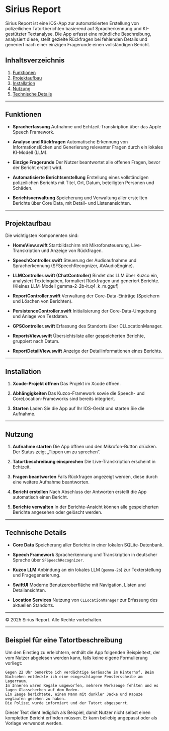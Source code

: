 
# Sirius Report

Sirius Report ist eine iOS-App zur automatisierten Erstellung von polizeilichen Tatortberichten basierend auf Spracherkennung und KI-gestützter Textanalyse. Die App erfasst eine mündliche Beschreibung, analysiert diese, stellt gezielte Rückfragen bei fehlenden Details und generiert nach einer einzigen Fragerunde einen vollständigen Bericht.

## Inhaltsverzeichnis

1. [Funktionen](#funktionen)
2. [Projektaufbau](#projektaufbau)
3. [Installation](#installation)
4. [Nutzung](#nutzung)
5. [Technische Details](#technische-details)

---

## Funktionen

- **Spracherfassung**
  Aufnahme und Echtzeit-Transkription über das Apple Speech Framework.
  
- **Analyse und Rückfragen**
  Automatische Erkennung von Informationslücken und Generierung relevanter Fragen durch ein lokales KI-Modell (LLM).
  
- **Einzige Fragerunde**
  Der Nutzer beantwortet alle offenen Fragen, bevor der Bericht erstellt wird.
  
- **Automatisierte Berichtserstellung**
  Erstellung eines vollständigen polizeilichen Berichts mit Titel, Ort, Datum, beteiligten Personen und Schäden.
  
- **Berichtsverwaltung**
  Speicherung und Verwaltung aller erstellten Berichte über Core Data, mit Detail- und Listenansichten.

---

## Projektaufbau

Die wichtigsten Komponenten sind:

- **HomeView.swift**
  Startbildschirm mit Mikrofonsteuerung, Live-Transkription und Anzeige von Rückfragen.
  
- **SpeechController.swift**
  Steuerung der Audioaufnahme und Spracherkennung (SFSpeechRecognizer, AVAudioEngine).
  
- **LLMController.swift (ChatController)**
  Bindet das LLM über Kuzco ein, analysiert Texteingaben, formuliert Rückfragen und generiert Berichte. (Kleines LLM-Modell gemma-2-2b-it.q4_k_m.gguf)
  
- **ReportController.swift**
  Verwaltung der Core-Data-Einträge (Speichern und Löschen von Berichten).
  
- **PersistenceController.swift**
  Initialisierung der Core-Data-Umgebung und Anlage von Testdaten.
  
- **GPSController.swift**
  Erfassung des Standorts über CLLocationManager.
  
- **ReportsView.swift**
  Übersichtsliste aller gespeicherten Berichte, gruppiert nach Datum.
  
- **ReportDetailView.swift**
  Anzeige der Detailinformationen eines Berichts.

---

## Installation

1. **Xcode-Projekt öffnen**
   Das Projekt im Xcode öffnen.

2. **Abhängigkeiten**
   Das Kuzco-Framework sowie die Speech- und CoreLocation-Frameworks sind bereits integriert.

3. **Starten**
    Laden Sie die App auf Ihr IOS-Gerät und starten Sie die Aufnahme.

---

## Nutzung

1. **Aufnahme starten**
   Die App öffnen und den Mikrofon-Button drücken. Der Status zeigt „Tippen um zu sprechen“.
   
2. **Tatortbeschreibung einsprechen**
   Die Live-Transkription erscheint in Echtzeit.
   
3. **Fragen beantworten**
   Falls Rückfragen angezeigt werden, diese durch eine weitere Aufnahme beantworten.
   
4. **Bericht erstellen**
   Nach Abschluss der Antworten erstellt die App automatisch einen Bericht.
   
5. **Berichte verwalten**
   In der Berichte-Ansicht können alle gespeicherten Berichte angesehen oder gelöscht werden.

---

## Technische Details

- **Core Data**
  Speicherung aller Berichte in einer lokalen SQLite-Datenbank.
  
- **Speech Framework**
  Spracherkennung und Transkription in deutscher Sprache über `SFSpeechRecognizer`.
  
- **Kuzco LLM**
  Anbindung an ein lokales LLM (`gemma-2b`) zur Texterstellung und Fragegenerierung.
  
- **SwiftUI**
  Moderne Benutzeroberfläche mit Navigation, Listen und Detailansichten.
  
- **Location Services**
  Nutzung von `CLLocationManager` zur Erfassung des aktuellen Standorts.

---

© 2025 Sirius Report. Alle Rechte vorbehalten.

---

## Beispiel für eine Tatortbeschreibung

Um den Einstieg zu erleichtern, enthält die App folgenden Beispieltext, der vom Nutzer abgelesen werden kann, falls keine eigene Formulierung vorliegt:

```
Gegen 22 Uhr bemerkte ich verdächtige Geräusche im Hinterhof. Beim Nachsehen entdeckte ich eine eingeschlagene Fensterscheibe am Lagerraum.
Im Inneren waren Regale umgeworfen, mehrere Werkzeuge fehlten und es lagen Glasscherben auf dem Boden.
Ein Zeuge berichtete, einen Mann mit dunkler Jacke und Kapuze weglaufen gesehen zu haben.
Die Polizei wurde informiert und der Tatort abgesperrt.
```

Dieser Text dient lediglich als Beispiel, damit Nutzer nicht selbst einen kompletten Bericht erfinden müssen. Er kann beliebig angepasst oder als Vorlage verwendet werden.
